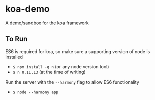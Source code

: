 # koa-demo
A demo/sandbox for the koa framework


## To Run

ES6 is required for koa, so make sure a supporting version of node is installed

- `$ npm install -g n` (or any node version tool)
- `$ n 0.11.13` (at the time of writing)

Run the server with the `--harmony` flag to allow ES6 functionality

- `$ node --harmony app`
